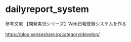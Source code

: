 # dailyreport_system

参考文献
【開発実況シリーズ】Web日報登録システムを作る

https://blog.senseshare.jp/category/develop/
　
